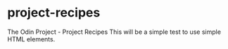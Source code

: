# project-recipes
The Odin Project - Project Recipes
This will be a simple test to use simple HTML elements.